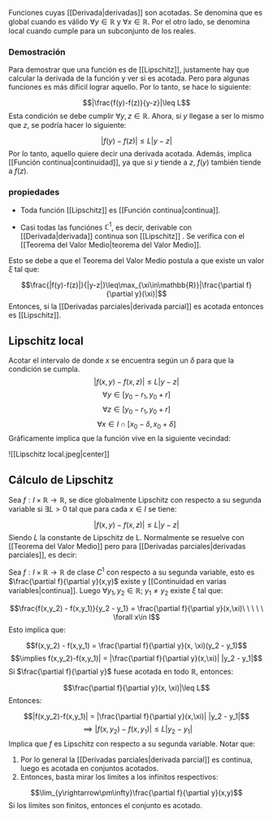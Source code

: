 Funciones cuyas [[Derivada|derivadas]] son acotadas. Se denomina que es global cuando es válido $\forall y\in\mathbb{R}$ y $\forall x\in\mathbb{R}$. Por el otro lado, se denomina local cuando cumple para un subconjunto de los reales. 

### Demostración 

Para demostrar que una función es de [[Lipschitz]], justamente hay que calcular la derivada de la función y ver si es acotada. Pero para algunas funciones es más difícil lograr aquello. Por lo tanto, se hace lo siguiente: 

$$|\frac{f(y)-f(z)}{y-z}|\leq L$$ 
Esta condición se debe cumplir $\forall y,z\in\mathbb{R}$. Ahora, si $y$ llegase a ser lo mismo que $z$, se podría hacer lo siguiente: 

$$|f(y)-f(z)|\leq L|y-z|$$ 
Por lo tanto, aquello quiere decir una derivada acotada. Además, implica [[Función continua|continuidad]], ya que si $y$ tiende a $z$, $f(y)$ también tiende a $f(z)$. 

### propiedades

- Toda función [[Lipschitz]] es [[Función continua|continua]].  

- Casi todas las funciónes $\mathbb{C}^1$, es decir, derivable con [[Derivada|derivada]] continua son [[Lipschitz]] . Se verifica con el [[Teorema del Valor Medio|teorema del Valor Medio]]. 

Esto se debe a que el Teorema del Valor Medio postula a que existe un valor $\xi$ tal que: 

$$\frac{|f(y)-f(z)|}{|y-z|}\leq\max_{\xi\in\mathbb{R}}|\frac{\partial f}{\partial y}(\xi)|$$ 
Entonces, si la [[Derivadas parciales|derivada parcial]] es acotada entonces es [[Lipschitz]]. 

## Lipschitz local 

Acotar el intervalo de donde $x$ se encuentra según un $\delta$ para que la condición se cumpla. 
$$|f(x,y) - f(x,z)| \leq L|y-z|$$ $$\forall y\in [y_0 - r_1, y_0 + r]$$ $$\forall z\in [y_0 - r_1, y_0 + r]$$
$$\forall x\in I\cap[x_0 - \delta, x_0 + \delta]$$ 
Gráficamente implica que la función vive en la siguiente vecindad: 

![[Lipschitz local.jpeg|center]]

## Cálculo de Lipschitz

Sea $f: I\times\mathbb{R}\rightarrow\mathbb{R}$, se dice globalmente Lipschitz con respecto a su segunda variable si $\exists L >0$ tal que para cada $x\in I$ se tiene: 

$$|f(x,y)-f(x,z)|\leq L|y-z|$$ 
Siendo $L$ la constante de Lipschitz de L. Normalmente se resuelve con [[Teorema del Valor Medio]] pero para [[Derivadas parciales|derivadas parciales]], es decir: 

Sea $f: I\times\mathbb{R}\rightarrow\mathbb{R}$ de clase $C^1$ con respecto a su segunda variable, esto es $\frac{\partial f}{\partial y}(x,y)$ existe y [[Continuidad en varias variables|continua]]. Luego $\forall y_1 , y_2 \in\mathbb{R}; \ y_1 \neq y_2$ existe $\xi$ tal que: 

$$\frac{f(x,y_2) - f(x,y_1)}{y_2 - y_1} = \frac{\partial f}{\partial y}(x,\xi)\ \ \ \ \ \forall x\in I$$ 
Esto implica que: 

$$f(x,y_2) - f(x,y_1) = \frac{\partial f}{\partial y}(x, \xi)(y_2 - y_1)$$ $$\implies f(x,y_2)-f(x,y_1)| = |\frac{\partial f}{\partial y}(x,\xi)| |y_2 - y_1|$$ 
Si $\frac{\partial f}{\partial y}$ fuese acotada en todo $\mathbb{R}$, entonces: 

$$\frac{\partial f}{\partial y}(x, \xi)|\leq L$$ 
Entonces: 

$$|f(x,y_2)-f(x,y_1)| = |\frac{\partial f}{\partial y}(x,\xi)| |y_2 - y_1|$$ $$\implies |f(x,y_2)-f(x,y_1)| \leq L|y_2 - y_1|$$ 
Implica que $f$ es Lipschitz con respecto a su segunda variable. Notar que: 

1. Por lo general la [[Derivadas parciales|derivada parcial]] es continua, luego es acotada en conjuntos acotados. 
2. Entonces, basta mirar los límites a los infinitos respectivos: 

$$\lim_{y\rightarrow\pm\infty}\frac{\partial f}{\partial y}(x,y)$$ 
Si los límites son finitos, entonces el conjunto es acotado. 